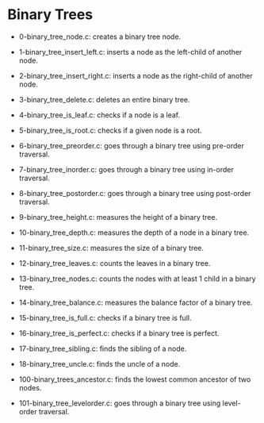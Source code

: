 # Binary Trees

* 0-binary_tree_node.c: creates a binary tree node.

* 1-binary_tree_insert_left.c: inserts a node as the left-child of another node.

* 2-binary_tree_insert_right.c: inserts a node as the right-child of another node.

* 3-binary_tree_delete.c: deletes an entire binary tree.

* 4-binary_tree_is_leaf.c: checks if a node is a leaf.

* 5-binary_tree_is_root.c: checks if a given node is a root.

* 6-binary_tree_preorder.c: goes through a binary tree using pre-order traversal.

* 7-binary_tree_inorder.c: goes through a binary tree using in-order traversal.

* 8-binary_tree_postorder.c: goes through a binary tree using post-order traversal.

* 9-binary_tree_height.c: measures the height of a binary tree.

* 10-binary_tree_depth.c: measures the depth of a node in a binary tree.

* 11-binary_tree_size.c: measures the size of a binary tree.

* 12-binary_tree_leaves.c: counts the leaves in a binary tree.

* 13-binary_tree_nodes.c: counts the nodes with at least 1 child in a binary tree.

* 14-binary_tree_balance.c: measures the balance factor of a binary tree.

* 15-binary_tree_is_full.c: checks if a binary tree is full.

* 16-binary_tree_is_perfect.c: checks if a binary tree is perfect.

* 17-binary_tree_sibling.c: finds the sibling of a node.

* 18-binary_tree_uncle.c: finds the uncle of a node.

* 100-binary_trees_ancestor.c: finds the lowest common ancestor of two nodes.

* 101-binary_tree_levelorder.c: goes through a binary tree using level-order traversal.


